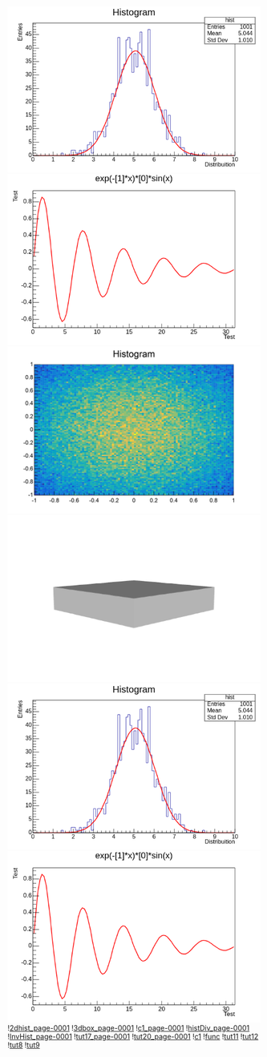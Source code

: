 ![2D Histogram](https://github.com/Mhimanshu18/Cern_Root_Tutorials/blob/main/c1.png)
![](https://github.com/Mhimanshu18/Cern_Root_Tutorials/blob/main/func.png)
![](https://github.com/Mhimanshu18/Cern_Root_Tutorials/blob/main/2dhist_page-0001.jpg)
![](3dbox_page-0001.jpg)
![2D Histogram](https://github.com/Mhimanshu18/Cern_Root_Tutorials/blob/main/c1.png)
![](https://github.com/Mhimanshu18/Cern_Root_Tutorials/blob/main/func.png)
\![2dhist_page-0001](2dhist_page-0001.jpg)
\![3dbox_page-0001](3dbox_page-0001.jpg)
\![c1_page-0001](c1_page-0001.jpg)
\![histDiv_page-0001](histDiv_page-0001.jpg)
\![InvHist_page-0001](InvHist_page-0001.jpg)
\![tut17_page-0001](tut17_page-0001.jpg)
\![tut20_page-0001](tut20_page-0001.jpg)
\![c1](c1.png)
\![func](func.png)
\![tut11](tut11.png)
\![tut12](tut12.png)
\![tut8](tut8.png)
\![tut9](tut9.png)

